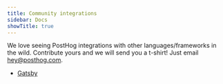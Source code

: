 ```yaml
---
title: Community integrations
sidebar: Docs
showTitle: true
---
```


We love seeing PostHog integrations with other languages/frameworks in the wild. Contribute yours and we will send you a t-shirt! Just email hey@posthog.com.

- [Gatsby](/integrations/gatsby)
